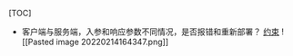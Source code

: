 [TOC]

* 客户端与服务端，入参和响应参数不同情况，是否报错和重新部署？
[约束](https://dubbo.apache.org/zh/docs/references/protocols/dubbo/#%E7%BA%A6%E6%9D%9F)
![[Pasted image 20220214164347.png]]